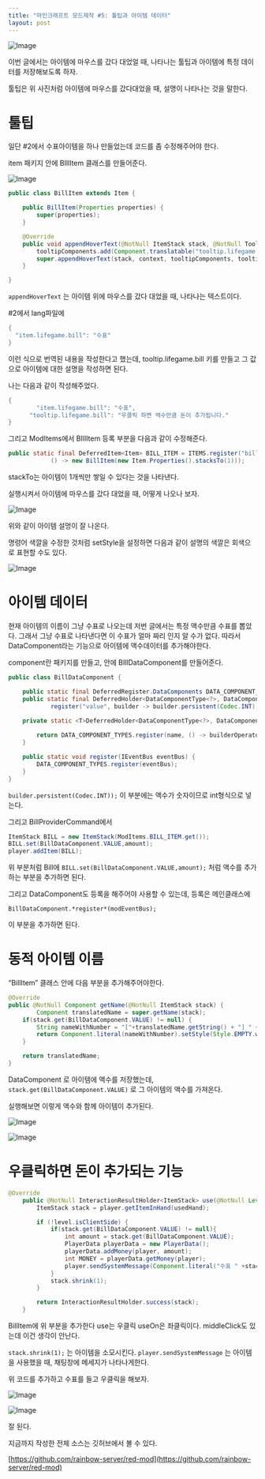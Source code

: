 ```yaml
---
title: "마인크래프트 모드제작 #5: 툴팁과 아이템 데이터"
layout: post
---
```


![Image](https://github.com/user-attachments/assets/a0688108-8e53-41d9-a9d0-4a556e7485fb)

이번 글에서는 아이템에 마우스를 갔다 대었얼 때, 나타나는 툴팁과 아이템에 특정 데이터를 저장해보도록 하자.

툴팁은 위 사진처럼 아이템에 마우스를 갔다대었을 때, 설명이 나타나는 것을 말한다.

# 툴팁

일단 #2에서 수표아이템을 하나 만들었는데 코드를 좀 수정해주어야 한다.

item 패키지 안에 BIllItem 클래스를 만들어준다.

![Image](https://github.com/user-attachments/assets/a4bf6a31-fdea-4046-a8b0-54035ae60e4a)

```java
public class BillItem extends Item {

    public BillItem(Properties properties) {
        super(properties);
    }

    @Override
    public void appendHoverText(@NotNull ItemStack stack, @NotNull TooltipContext context, List<Component> tooltipComponents, @NotNull TooltipFlag tooltipFlag) {
        tooltipComponents.add(Component.translatable("tooltip.lifegame.bill"));
        super.appendHoverText(stack, context, tooltipComponents, tooltipFlag);
    }

}

```

`appendHoverText` 는 아이템 위에 마우스를 갔다 대었을 때, 나타나는 텍스트이다. 

#2에서 lang파일에 

```java
{
  "item.lifegame.bill": "수표"
}
```

이런 식으로 번역된 내용을 작성한다고 했는데, tooltip.lifegame.bill 키를 만들고 그 값으로 아이템에 대한 설명을 작성하면 된다.

나는 다음과 같이 작성해주었다.

```java
{
        "item.lifegame.bill": "수표",
      "tooltip.lifegame.bill": "우클릭 하면 액수만큼 돈이 추가됩니다."
}
```

그리고 ModItems에서 BIllItem 등록 부분을 다음과 같이 수정해준다.

```java
public static final DeferredItem<Item> BILL_ITEM = ITEMS.register("bill",
            () -> new BillItem(new Item.Properties().stacksTo(1)));
```

stackTo는 아이템이 1개씩만 쌓일 수 있다는 것을 나타낸다.

실행시켜서 아이템에 마우스를 갔다 대었을 때, 어떻게 나오나 보자.

![Image](https://github.com/user-attachments/assets/eb5cefef-a7b9-4522-8912-161426722db6)

위와 같이 아이템 설멍이 잘 나온다.

명령어 색깔을 수정한 것처럼 setStyle을 설정하면 다음과 같이 설명의 색깔은 회색으로 표현할 수도 있다.

![Image](https://github.com/user-attachments/assets/3d98af0a-dfa9-45bf-8bae-68e8bd7d06af)

# 아이템 데이터

현재 아이템의 이름이 그냥 수표로 나오는데 저번 글에서는 특정 액수만큼 수표를 뽑았다. 그래서 그냥 수표로 나타낸다면 이 수표가 얼마 짜리 인지 알 수가 없다. 따라서 DataComponent라는 기능으로 아이템에 액수데이터를 추가해야한다.

component란 패키지를 만들고, 안에 BIllDataComponent를 만들어준다.

```java
public class BillDataComponent {

    public static final DeferredRegister.DataComponents DATA_COMPONENT_TYPES = DeferredRegister.createDataComponents(Registries.DATA_COMPONENT_TYPE, MODID);
    public static final DeferredHolder<DataComponentType<?>, DataComponentType<Integer>> VALUE =
            register("value", builder -> builder.persistent(Codec.INT));

    private static <T>DeferredHolder<DataComponentType<?>, DataComponentType<T>> register(String name,
                                                                                          UnaryOperator<DataComponentType.Builder<T>> builderOperator) {
        return DATA_COMPONENT_TYPES.register(name, () -> builderOperator.apply(DataComponentType.builder()).build());
    }

    public static void register(IEventBus eventBus) {
        DATA_COMPONENT_TYPES.register(eventBus);
    }
}

```

`builder.persistent(Codec.INT));` 이 부분에는 액수가 숫자이므로 int형식으로 넣는다.

그리고 BillProviderCommand에서 

```java
ItemStack BILL = new ItemStack(ModItems.BILL_ITEM.get());
BILL.set(BillDataComponent.VALUE,amount);
player.addItem(BILL);
```

위 부분처럼 Bill에 `BILL.set(BillDataComponent.VALUE,amount);` 처럼 액수를 추가하는 부분을 추가하면 된다.

그리고 DataComponent도 등록을 해주어야 사용할 수 있는데, 등록은 메인클래스에 

`BillDataComponent.*register*(modEventBus);`

이 부분을 추가하면 된다.

# 동적 아이템 이름

“BillItem” 클래스 안에 다음 부분을 추가해주어야한다.

```java
@Override
public @NotNull Component getName(@NotNull ItemStack stack) {
        Component translatedName = super.getName(stack);
    if(stack.get(BillDataComponent.VALUE) != null) {
        String nameWithNumber = "["+translatedName.getString() + "] " + stack.get(BillDataComponent.VALUE);
        return Component.literal(nameWithNumber).setStyle(Style.EMPTY.withColor(ChatFormatting.WHITE));
    }

    return translatedName;
}
```

DataComponent 로 아이템에 액수를 저장했는데, `stack.get(BillDataComponent.VALUE)` 로 그 아이템의 액수를 가져온다.

실행해보면 이렇게 액수와 함께 아이템이 추가된다.

![Image](https://github.com/user-attachments/assets/e846f7d2-be3b-4834-830d-830fa271602b)

![Image](https://github.com/user-attachments/assets/60a00024-05c9-420d-9704-486618411c0c)

# 우클릭하면 돈이 추가되는 기능

```java
@Override
    public @NotNull InteractionResultHolder<ItemStack> use(@NotNull Level level, @NotNull Player player, @NotNull InteractionHand usedHand) {
        ItemStack stack = player.getItemInHand(usedHand);

        if (!level.isClientSide) {
            if(stack.get(BillDataComponent.VALUE) != null){
                int amount = stack.get(BillDataComponent.VALUE);
                PlayerData playerData = new PlayerData();
                playerData.addMoney(player, amount);
                int MONEY = playerData.getMoney(player);
                player.sendSystemMessage(Component.literal("수표 " +stack.get(BillDataComponent.VALUE)+ " 사용, 현재 잔액: " + MONEY));
            }
            stack.shrink(1);
        }

        return InteractionResultHolder.success(stack);
    }
```

BillItem에 위 부분을 추가한다 use는 우클릭 useOn은 좌클릭이다. middleClick도 있는데 이건 생각이 안난다.

`stack.shrink(1);` 는 아이템을 소모시킨다. `player.sendSystemMessage` 는 아이템을 사용했을 때, 채팅창에 메세지가 나타나게한다.

위 코드를 추가하고 수표를 들고 우클릭을 해보자.

![Image](https://github.com/user-attachments/assets/546324c9-250e-4966-bcd5-5c65128504c7)

![Image](https://github.com/user-attachments/assets/8e30ed6d-0dfe-4f8e-96dd-16467c60e908)

잘 된다.

지금까지 작성한 전체 소스는 깃허브에서 볼 수 있다.

[https://github.com/rainbow-server/red-mod](https://github.com/rainbow-server/red-mod)